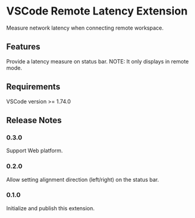 # VSCode Remote Latency Extension

Measure network latency when connecting remote workspace.

## Features

Provide a latency measure on status bar. NOTE: It only displays in remote mode.

## Requirements

VSCode version >= 1.74.0

## Release Notes

### 0.3.0

Support Web platform.

### 0.2.0

Allow setting alignment direction (left/right) on the status bar.

### 0.1.0

Initialize and publish this extension. 
